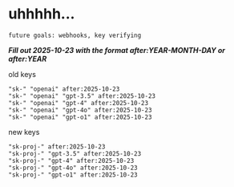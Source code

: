 # uhhhhh...

`future goals: webhooks, key verifying`



***Fill out 2025-10-23 with the format after:YEAR-MONTH-DAY or after:YEAR***

old keys
```
"sk-" "openai" after:2025-10-23
"sk-" "openai" "gpt-3.5" after:2025-10-23
"sk-" "openai" "gpt-4" after:2025-10-23
"sk-" "openai" "gpt-4o" after:2025-10-23
"sk-" "openai" "gpt-o1" after:2025-10-23
```

new keys
```
"sk-proj-" after:2025-10-23
"sk-proj-" "gpt-3.5" after:2025-10-23
"sk-proj-" "gpt-4" after:2025-10-23
"sk-proj-" "gpt-4o" after:2025-10-23
"sk-proj-" "gpt-o1" after:2025-10-23
```

